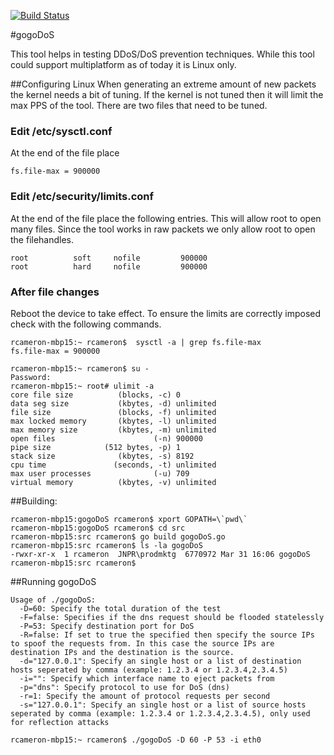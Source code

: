 [![Build Status](https://travis-ci.org/RobWC/gogoDoS.svg)](https://travis-ci.org/RobWC/gogoDoS)

#gogoDoS

This tool helps in testing DDoS/DoS prevention techniques. While this tool could support multiplatform as of today it is Linux only.

##Configuring Linux
When generating an extreme amount of new packets the kernel needs a bit of tuning. If the kernel is not tuned then it will limit the max PPS of the tool. There are two files that need to be tuned.

### Edit /etc/sysctl.conf

At the end of the file place
```
fs.file-max = 900000
```

### Edit /etc/security/limits.conf

At the end of the file place the following entries. This will allow root to open many files. Since the tool works in raw packets we only allow root to open the filehandles.
```
root          soft     nofile         900000
root          hard     nofile         900000
```

### After file changes

Reboot the device to take effect. To ensure the limits are correctly imposed check with the following commands.
```
rcameron-mbp15:~ rcameron$  sysctl -a | grep fs.file-max
fs.file-max = 900000

rcameron-mbp15:~ rcameron$ su - 
Password:
rcameron-mbp15:~ root# ulimit -a
core file size          (blocks, -c) 0
data seg size           (kbytes, -d) unlimited
file size               (blocks, -f) unlimited
max locked memory       (kbytes, -l) unlimited
max memory size         (kbytes, -m) unlimited
open files                      (-n) 900000
pipe size            (512 bytes, -p) 1
stack size              (kbytes, -s) 8192
cpu time               (seconds, -t) unlimited
max user processes              (-u) 709
virtual memory          (kbytes, -v) unlimited
```

##Building:
```
rcameron-mbp15:gogoDoS rcameron$ xport GOPATH=\`pwd\`
rcameron-mbp15:gogoDoS rcameron$ cd src
rcameron-mbp15:src rcameron$ go build gogoDoS.go
rcameron-mbp15:src rcameron$ ls -la gogoDoS
-rwxr-xr-x  1 rcameron  JNPR\prodmktg  6770972 Mar 31 16:06 gogoDoS
rcameron-mbp15:src rcameron$ 
```

##Running gogoDoS

```
Usage of ./gogoDoS:
  -D=60: Specify the total duration of the test
  -F=false: Specifies if the dns request should be flooded statelessly
  -P=53: Specify destination port for DoS
  -R=false: If set to true the specified then specify the source IPs to spoof the requests from. In this case the source IPs are destination IPs and the destination is the source.
  -d="127.0.0.1": Specify an single host or a list of destination hosts seperated by comma (example: 1.2.3.4 or 1.2.3.4,2.3.4.5)
  -i="": Specify which interface name to eject packets from
  -p="dns": Specify protocol to use for DoS (dns)
  -r=1: Specify the amount of protocol requests per second
  -s="127.0.0.1": Specify an single host or a list of source hosts seperated by comma (example: 1.2.3.4 or 1.2.3.4,2.3.4.5), only used for reflection attacks

rcameron-mbp15:~ rcameron$ ./gogoDoS -D 60 -P 53 -i eth0
 ````
